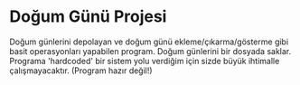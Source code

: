 # Doğum Günü Projesi
Doğum günlerini depolayan ve doğum günü ekleme/çıkarma/gösterme gibi basit operasyonları yapabilen program.
Doğum günlerini bir dosyada saklar.
Programa 'hardcoded' bir sistem yolu verdiğim için sizde büyük ihtimalle çalışmayacaktır.
(Program hazır değil!)
